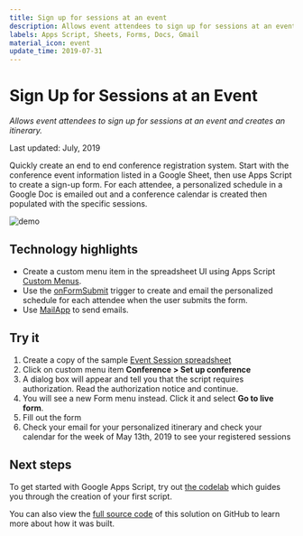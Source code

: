 ```yaml
---
title: Sign up for sessions at an event
description: Allows event attendees to sign up for sessions at an event then creates and emails a personalized itinerary.
labels: Apps Script, Sheets, Forms, Docs, Gmail
material_icon: event
update_time: 2019-07-31
---
```


# Sign Up for Sessions at an Event

_Allows event attendees to sign up for sessions at an event and creates an itinerary._

Last updated: July, 2019

Quickly create an end to end conference registration system. Start with the
conference event information listed in a Google Sheet, then use Apps Script to
create a sign-up form. For each attendee, a personalized schedule in a Google
Doc is emailed out and a conference calendar is created then populated with the
specific sessions.

![demo](https://cdn.jsdelivr.net/gh/gsuitedevs/solutions@master/event-session-signup/event-signup.jpg)

## Technology highlights

- Create a custom menu item in the spreadsheet UI using Apps Script [Custom Menus](https://developers.google.com/apps-script/guides/menus).
- Use the [onFormSubmit](https://developers.google.com/apps-script/guides/triggers/events#form-submit_4)
  trigger to create and email the personalized schedule for each attendee when
  the user submits the form.
- Use [MailApp](https://developers.google.com/apps-script/reference/mail/mail-app) to send emails.

## Try it

1. Create a copy of the sample [Event Session spreadsheet](https://docs.google.com/spreadsheets/d/1cpGsysprd5zl8VHYs4njsTSXwGxMA7DZPCW5o2EhR_8/copy)
1. Click on custom menu item **Conference > Set up conference**
1. A dialog box will appear and tell you that the script requires authorization. Read the authorization notice and continue.
1. You will see a new Form menu instead. Click it and select **Go to live form**.
1. Fill out the form
1. Check your email for your personalized itinerary and check your calendar for the week of May 13th, 2019 to see your registered sessions

## Next steps

To get started with Google Apps Script, try out [the codelab][codelab]
which guides you through the creation of your first script.

You can also view the [full source code][github] of this solution on GitHub to
learn more about how it was built.

[codelab]: https://codelabs.developers.google.com/codelabs/apps-script-intro
[github]: https://github.com/gsuitedevs/solutions/blob/master/event-session-signup
